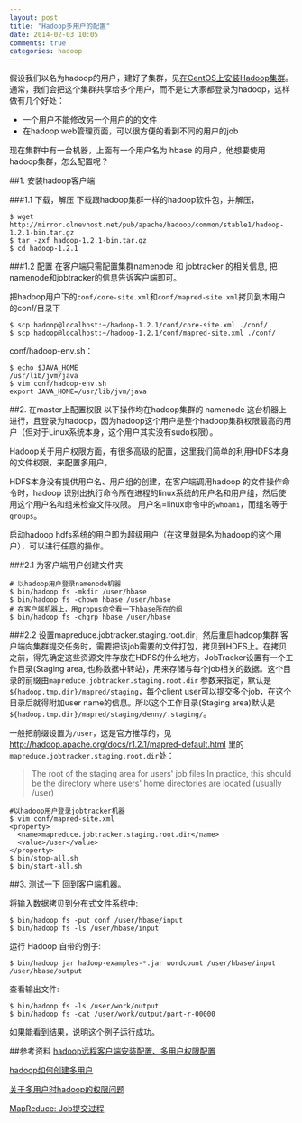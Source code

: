 ```yaml
---
layout: post
title: "Hadoop多用户的配置"
date: 2014-02-03 10:05
comments: true
categories: hadoop
---
```

假设我们以名为hadoop的用户，建好了集群，见[在CentOS上安装Hadoop集群](http://www.yanjiuyanjiu.com/blog/20140202)。通常，我们会把这个集群共享给多个用户，而不是让大家都登录为hadoop，这样做有几个好处：

* 一个用户不能修改另一个用户的的文件
* 在hadoop web管理页面，可以很方便的看到不同的用户的job

现在集群中有一台机器，上面有一个用户名为 hbase 的用户，他想要使用hadoop集群，怎么配置呢？

##1. 安装hadoop客户端

###1.1 下载，解压
下载跟hadoop集群一样的hadoop软件包，并解压，

    $ wget http://mirror.olnevhost.net/pub/apache/hadoop/common/stable1/hadoop-1.2.1-bin.tar.gz
    $ tar -zxf hadoop-1.2.1-bin.tar.gz
    $ cd hadoop-1.2.1

###1.2 配置
在客户端只需配置集群namenode 和 jobtracker 的相关信息, 把namenode和jobtracker的信息告诉客户端即可。

把hadoop用户下的`conf/core-site.xml`和`conf/mapred-site.xml`拷贝到本用户的conf/目录下

    $ scp hadoop@localhost:~/hadoop-1.2.1/conf/core-site.xml ./conf/
    $ scp hadoop@localhost:~/hadoop-1.2.1/conf/mapred-site.xml ./conf/

conf/hadoop-env.sh：

    $ echo $JAVA_HOME
    /usr/lib/jvm/java
    $ vim conf/hadoop-env.sh
    export JAVA_HOME=/usr/lib/jvm/java

<!-- more -->

##2. 在master上配置权限
以下操作均在hadoop集群的 namenode 这台机器上进行，且登录为hadoop，因为hadoop这个用户是整个hadoop集群权限最高的用户（但对于Linux系统本身，这个用户其实没有sudo权限）。

Hadoop关于用户权限方面，有很多高级的配置，这里我们简单的利用HDFS本身的文件权限，来配置多用户。

HDFS本身没有提供用户名、用户组的创建，在客户端调用hadoop 的文件操作命令时，hadoop 识别出执行命令所在进程的linux系统的用户名和用户组，然后使用这个用户名和组来检查文件权限。 用户名=linux命令中的`whoami`，而组名等于`groups`。 

启动hadoop hdfs系统的用户即为超级用户（在这里就是名为hadoop的这个用户），可以进行任意的操作。


###2.1 为客户端用户创建文件夹

    # 以hadoop用户登录namenode机器
    $ bin/hadoop fs -mkdir /user/hbase
    $ bin/hadoop fs -chown hbase /user/hbase
    # 在客户端机器上，用gropus命令看一下hbase所在的组
    $ bin/hadoop fs -chgrp hbase /user/hbase

###2.2 设置mapreduce.jobtracker.staging.root.dir，然后重启hadoop集群
客户端向集群提交任务时，需要把该job需要的文件打包，拷贝到HDFS上。在拷贝之前，得先确定这些资源文件存放在HDFS的什么地方。JobTracker设置有一个工作目录(Staging area, 也称数据中转站)，用来存储与每个job相关的数据。这个目录的前缀由`mapreduce.jobtracker.staging.root.dir` 参数来指定，默认是`${hadoop.tmp.dir}/mapred/staging`，每个client user可以提交多个job，在这个目录后就得附加user name的信息。所以这个工作目录(Staging area)默认是`${hadoop.tmp.dir}/mapred/staging/denny/.staging/`。

一般把前缀设置为`/user`，这是官方推荐的，见 <http://hadoop.apache.org/docs/r1.2.1/mapred-default.html> 里的`mapreduce.jobtracker.staging.root.dir`处：

> The root of the staging area for users' job files In practice, this should be the directory where users' home directories are located (usually /user)

    #以hadoop用户登录jobtracker机器
    $ vim conf/mapred-site.xml
    <property>
      <name>mapreduce.jobtracker.staging.root.dir</name>
      <value>/user</value>
    </property>
    $ bin/stop-all.sh
    $ bin/start-all.sh

##3. 测试一下
回到客户端机器。

将输入数据拷贝到分布式文件系统中:

    $ bin/hadoop fs -put conf /user/hbase/input
    $ bin/hadoop fs -ls /user/hbase/input

运行 Hadoop 自带的例子:

    $ bin/hadoop jar hadoop-examples-*.jar wordcount /user/hbase/input /user/hbase/output

查看输出文件:

    $ bin/hadoop fs -ls /user/work/output
    $ bin/hadoop fs -cat /user/work/output/part-r-00000

如果能看到结果，说明这个例子运行成功。

##参考资料
[hadoop远程客户端安装配置、多用户权限配置](http://blog.csdn.net/j3smile/article/details/7887826)

[hadoop如何创建多用户](http://blog.csdn.net/a999wt/article/details/8718707)

[关于多用户时hadoop的权限问题](http://blog.sina.com.cn/s/blog_605f5b4f0101897z.html)

[MapReduce: Job提交过程](http://langyu.iteye.com/blog/909170)

